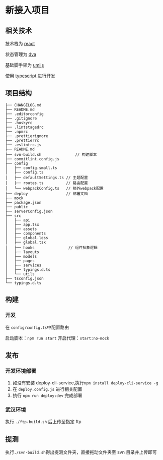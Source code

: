 # 新接入项目

## 相关技术

技术栈为 [react](https://reactjs.org/)

状态管理为 [dva](https://dvajs.com/)

基础脚手架为 [umijs](https://umijs.org/)

使用 [typescript](https://www.typescriptlang.org/) 进行开发


## 项目结构

```
├── CHANGELOG.md
├── README.md
├── .editorconfig
├── .gitignore
├── .huskyrc
├── .lintstagedrc
├── .npmrc
├── .prettierignore
├── .prettierrc
├── .eslintrc.js
├── README.md
├── svn-build.sh               // 构建脚本
├── commitlint.config.js
├── config
│   ├── config.small.ts
│   ├── config.ts
│   ├── defaultSettings.ts // 主题配置
│   ├── routes.ts          // 路由配置
│   └── webpackConfig.ts   // 额外webpack配置
├── deploy                 // 部署文档
├── mock
├── package.json
├── public
├── serverConfig.json
├── src
│   ├── api
│   ├── app.tsx
│   ├── assets
│   ├── components
│   ├── global.less
│   ├── global.tsx
│   ├── hooks               // 组件抽象逻辑
│   ├── layouts
│   ├── models
│   ├── pages
│   ├── services
│   ├── typings.d.ts
│   └── utils
├── tsconfig.json
└── typings.d.ts
```

## 构建

### 开发

在 `config/config.ts`中配置路由

启动脚本：`npm run start` 开启代理：`start:no-mock`



## 发布

### 开发环境部署

1. 如没有安装 deploy-cli-service,执行`npm install deploy-cli-service -g`
2. 在 `deploy.config.js` 进行相关配置
3. 执行 `npm run deploy:dev` 完成部署

### 武汉环境

执行 `./ftp-build.sh` 后上传至指定 ftp

## 提测

执行`./svn-build.sh`得出提测文件夹，直接拖动文件夹至 svn 目录并上传即可
